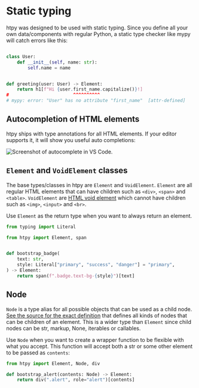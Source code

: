 # Static typing

htpy was designed to be used with static typing. Since you define all your own
data/components with regular Python, a static type checker like mypy will catch
errors like this:

```python

class User:
    def __init__(self, name: str):
        self.name = name


def greeting(user: User) -> Element:
    return h1[f"Hi {user.first_name.capitalize()}!]
#                        ^^^^^^^^^^
# mypy: error: "User" has no attribute "first_name"  [attr-defined]
```

## Autocompletion of HTML elements
htpy ships with type annotations for all HTML elements. If your editor supports it, it will show you useful auto completions:

![Screenshot of autocomplete in VS Code.](assets/autocomplete.webp "Using autocomplete in VS Code.")

## `Element` and `VoidElement` classes
The base types/classes in htpy are `Element` and `VoidElement`. `Element` are
all regular HTML elements that can have children such as `<div>`, `<span>` and
`<table>`. `VoidElement` are [HTML void
element](https://developer.mozilla.org/en-US/docs/Glossary/Void_element) which
cannot have children such as `<img>`, `<input>` and `<br>`.

Use `Element` as the return type when you want to always return an element.

```python
from typing import Literal

from htpy import Element, span


def bootstrap_badge(
    text: str,
    style: Literal["primary", "success", "danger"] = "primary",
) -> Element:
    return span(f".badge.text-bg-{style}")[text]

```

## Node
`Node` is a type alias for all possible objects that can be used as a child
node. [See the source for the exact
definition](https://github.com/pelme/htpy/blob/09b43444fc2c6ebcf6b8070ef5ac1d2fa0d1901b/htpy/__init__.pyi#L13)
that defines all kinds of nodes that can be children of an element. This is a
wider type than `Element` since child nodes can be str, markup, None, iterables
or callables.

Use `Node` when you want to create a wrapper function to be flexible with what you accept. This function will accept both a str or some other element to be passed as `contents`:

```python
from htpy import Element, Node, div

def bootstrap_alert(contents: Node) -> Element:
    return div(".alert", role="alert")[contents]
```
